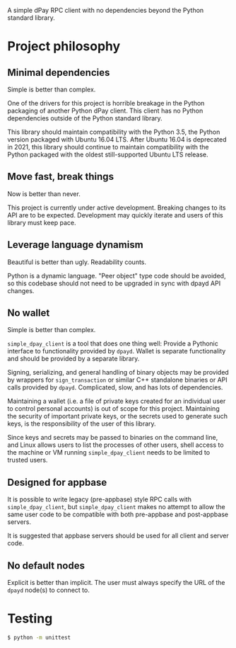 
A simple dPay RPC client with no dependencies beyond the Python standard library.

# Project philosophy

## Minimal dependencies

Simple is better than complex.

One of the drivers for this project is horrible breakage in the Python packaging
of another Python dPay client.  This client has no Python dependencies outside
of the Python standard library.

This library should maintain compatibility with the Python 3.5, the Python version
packaged with Ubuntu 16.04 LTS.  After Ubuntu 16.04 is deprecated in 2021, this
library should continue to maintain compatibility with the Python packaged with
the oldest still-supported Ubuntu LTS release.

## Move fast, break things

Now is better than never.

This project is currently under active development.  Breaking changes to its API are
to be expected.  Development may quickly iterate and users of this library
must keep pace.

## Leverage language dynamism

Beautiful is better than ugly.  Readability counts.

Python is a dynamic language.  "Peer object" type code should be avoided, so this
codebase should not need to be upgraded in sync with dpayd API changes.

## No wallet

Simple is better than complex.

`simple_dpay_client` is a tool that does one thing well:  Provide a Pythonic
interface to functionality provided by `dpayd`.  Wallet is separate
functionality and should be provided by a separate library.

Signing, serializing, and general handling of binary objects may be provided
by wrappers for `sign_transaction` or similar C++ standalone binaries or
API calls provided by `dpayd`.  Complicated, slow, and has lots of dependencies.

Maintaining a wallet (i.e. a file of private keys created for an individual user
to control personal accounts) is out of scope for this project.  Maintaining the
security of important private keys, or the secrets used to generate such keys,
is the responsibility of the user of this library.

Since keys and secrets may be passed to binaries on the command line, and
Linux allows users to list the processes of other users, shell access to
the machine or VM running `simple_dpay_client` needs to be limited to trusted
users.

## Designed for appbase

It is possible to write legacy (pre-appbase) style RPC calls with
`simple_dpay_client`, but `simple_dpay_client` makes no attempt
to allow the same user code to be compatible with both
pre-appbase and post-appbase servers.

It is suggested that appbase servers should be used for all client
and server code.

## No default nodes

Explicit is better than implicit.  The user must always specify the
URL of the `dpayd` node(s) to connect to.

# Testing

```bash
$ python -m unittest
```
